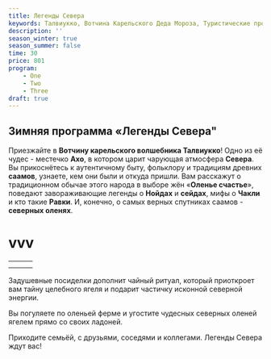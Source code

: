 ```yaml
---
title: Легенды Севера
keywords: Талвиукко, Вотчина Карельского Деда Мороза, Туристические программы и туры, Активный отдых, Отдых в Карелии
description: ''
season_winter: true
season_summer: false
time: 30
price: 801
program:
    - One
    - Two
    - Three
draft: true
---
```


## Зимняя программа «Легенды Севера"

Приезжайте в **Вотчину карельского волшебника Талвиукко**! Одно из её чудес - местечко **Ахо**, в котором царит чарующая атмосфера **Севера**. Вы прикоснётесь к аутентичному быту, фольклору и традициям древних **саамов**, узнаете, кем они были и откуда пришли. Вам расскажут о традиционном обычае этого народа в выборе жён «**Оленье счастье**», поведают завораживающие легенды о **Нойдах** и **сейдах**, мифы о **Чакли** и кто такие **Равки**. И, конечно, о самых верных спутниках саамов - **северных оленях**.

# vvv

|     |     |     |
| --- | --- | --- |
|     |     |     |
|     |     |     |

Задушевные посиделки дополнит чайный ритуал, который приоткроет
вам тайну целебного ягеля и подарит частичку исконной северной энергии.

Вы погуляете по оленьей ферме и угостите чудесных северных оленей
ягелем прямо со своих ладоней.

Приходите семьёй, с друзьями, соседями и коллегами.
Легенды Севера ждут вас!